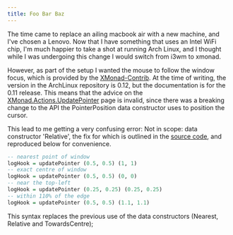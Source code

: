 ```yaml
---
title: Foo Bar Baz
---
```


The time came to replace an ailing macbook air with a new machine, and I've chosen a Lenovo. Now that I have something that uses an Intel WiFi chip, I'm much happier to take a shot at running Arch Linux, and I thought while I was undergoing this change I would switch from i3wm to xmonad.

However, as part of the setup I wanted the mouse to follow the window focus, which is provided by the [XMonad-Contrib](http://xmonad.org/xmonad-docs/xmonad-contrib/). At the time of writing, the version in the ArchLinux repository is 0.12, but the documentation is for the 0.11 release. This means that the advice on the [XMonad.Actions.UpdatePointer](http://xmonad.org/xmonad-docs/xmonad-contrib/XMonad-Actions-UpdatePointer.html) page is invalid, since there was a breaking change to the API the PointerPosition data constructor uses to position the cursor.

This lead to me getting a very confusing error: Not in scope: data constructor 'Relative', the fix for which is outlined in the [source code](https://github.com/xmonad/xmonad-contrib/blob/master/XMonad/Actions/UpdatePointer.hs#L40), and reproduced below for convenience.


```haskell
-- nearest point of window
logHook = updatePointer (0.5, 0.5) (1, 1)
-- exact centre of window
logHook = updatePointer (0.5, 0.5) (0, 0)
-- near the top-left
logHook = updatePointer (0.25, 0.25) (0.25, 0.25)
-- within 110% of the edge
logHook = updatePointer (0.5, 0.5) (1.1, 1.1)
```

This syntax replaces the previous use of the data constructors (Nearest, Relative and TowardsCentre);
